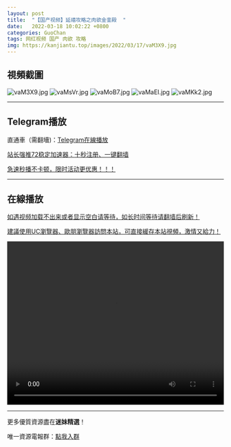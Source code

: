```yaml
---
layout: post
title:  "【国产视频】延禧攻略之肉欲金銮殿  "
date:   2022-03-18 10:02:22 +0800
categories: GuoChan
tags: 网红视频 国产 肉欲 攻略
img: https://kanjiantu.top/images/2022/03/17/vaM3X9.jpg
---
```



## 視頻截圖

![vaM3X9.jpg](https://kanjiantu.top/images/2022/03/17/vaM3X9.jpg)
![vaMsVr.jpg](https://kanjiantu.top/images/2022/03/17/vaMsVr.jpg)
![vaMoB7.jpg](https://kanjiantu.top/images/2022/03/17/vaMoB7.jpg)
![vaMaEI.jpg](https://kanjiantu.top/images/2022/03/17/vaMaEI.jpg)
![vaMKk2.jpg](https://kanjiantu.top/images/2022/03/17/vaMKk2.jpg)

* * *
## Telegram播放

直通車（需翻墻)：[Telegram在線播放](https://t.me/mimeijingxuan/185)

<u>站长强推72稳定加速器：[十秒注册、一键翻墙](https://72vpn.xyz/#/register?code=mimei) </u>


<u>急速秒播不卡顿，限时活动更优惠！！！</u>
* * *
## 在線播放
<u>如遇视频加载不出来或者显示空白请等待，如长时间等待请翻墙后刷新！</u>

<u>建議使用UC瀏覽器、歐朋瀏覽器訪問本站，可直接緩存本站視頻，激情又給力！</u>
<center><video src="https://cdn.publer.io/uploads/videos/6246ed7ddb2797357edec1d9/f61c93cb3497517913bacf502f2c1ac5.mp4" width="100%" height="380px" controls="controls"></video></center>

* * *
更多優質資源盡在**迷妹精選**！

唯一資源電報群：[點我入群](https://t.me/mimeijingxuan)


